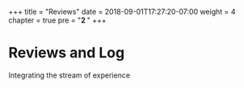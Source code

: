 +++
title = "Reviews"
date = 2018-09-01T17:27:20-07:00
weight = 4
chapter = true
pre = "<b>2 </b>"
+++

# Reviews and Log

Integrating the stream of experience
